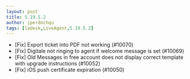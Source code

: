 ```yaml
---
layout: post
title: 5.19.5.2
author: jperdochqu
tags: [ladesk,LiveAgent,5.19.5.2]
---
```


- [Fix] Export ticket into PDF not working (#10070)
- [Fix] Digitale not ringing to agent if welcome message is set (#10069)
- [Fix] Old Messages in free account does not display correct template with upgrade instructions (#10052)
- [Fix] iOS push certificate expiration (#10050)
